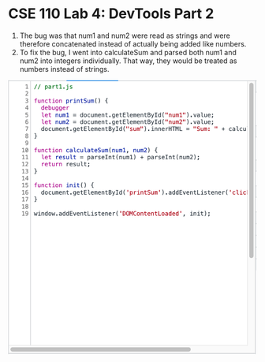 # CSE 110 Lab 4: DevTools Part 2

1. The bug was that num1 and num2 were read as strings and were therefore concatenated instead of actually being added like numbers.
2. To fix the bug, I went into calculateSum and parsed both num1 and num2 into integers individually. That way, they would be treated as numbers instead of strings.
   
![Screenshot of the fix](fix.png)